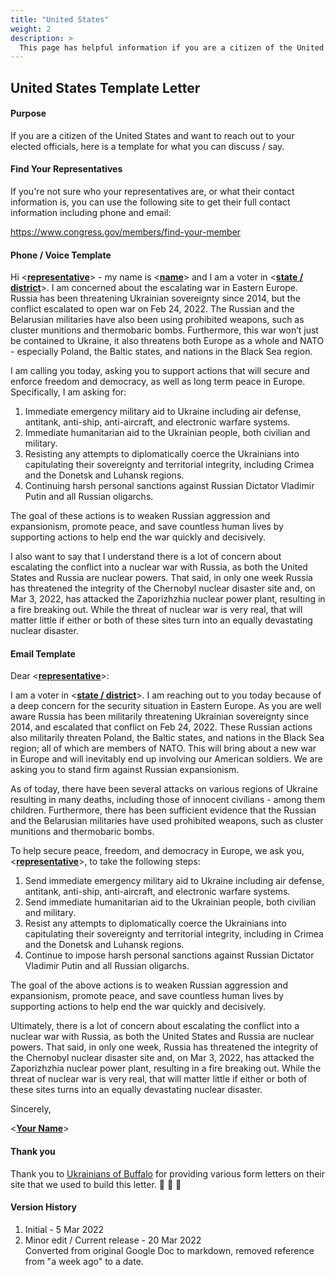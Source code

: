 ```yaml
---
title: "United States"
weight: 2
description: >
  This page has helpful information if you are a citizen of the United States
---
```


## United States Template Letter

#### Purpose

If you are a citizen of the United States and want to reach out to
your elected officials, here is a template for what you can
discuss / say.

#### Find Your Representatives

If you're not sure who your representatives are, or what their
contact information is, you can use the following site to get
their full contact information including phone and email:

https://www.congress.gov/members/find-your-member 

#### Phone / Voice Template

Hi \<**<u>representative</u>**\> - my name is \<**<u>name</u>**\> and I am a voter in 
\<**<u>state / district</u>**\>. I am concerned about the escalating war in Eastern
Europe. Russia has been threatening Ukrainian sovereignty since
2014, but the conflict escalated to open war on
Feb 24, 2022. The Russian and the Belarusian militaries have also
been using prohibited weapons, such as cluster munitions and
thermobaric bombs.  Furthermore, this war won’t just be contained
to Ukraine, it also threatens both Europe as a whole and NATO -
especially Poland, the Baltic states, and nations in the Black Sea
region.

I am calling you today, asking you to support actions that will
secure and enforce freedom and democracy, as well as long term
peace in Europe. Specifically, I am asking for:

1. Immediate emergency military aid to Ukraine including air defense,
antitank, anti-ship, anti-aircraft, and electronic warfare
systems.
1. Immediate humanitarian aid to the Ukrainian people, both civilian
and military.
1. Resisting any attempts to diplomatically coerce the Ukrainians
into capitulating their sovereignty and territorial integrity,
including Crimea and the Donetsk and Luhansk regions.
1. Continuing harsh personal sanctions against Russian Dictator
Vladimir Putin and all Russian oligarchs.

The goal of these actions is to weaken Russian aggression and
expansionism, promote peace, and save countless human lives by
supporting actions to help end the war quickly and decisively.

I also want to say that I understand there is a lot of concern
about escalating the conflict into a nuclear war with Russia, as
both the United States and Russia are nuclear powers. That said,
in only one week Russia has threatened the integrity of the
Chernobyl nuclear disaster site and, on Mar 3, 2022, has attacked
the Zaporizhzhia nuclear power plant, resulting in a fire breaking
out. While the threat of nuclear war is very real, that will
matter little if either or both of these sites turn into an
equally devastating nuclear disaster.

#### Email Template

Dear \<**<u>representative</u>**\>:

I am a voter in \<**<u>state / district</u>**\>. I am reaching out to you today
because of a deep concern for the security situation in Eastern
Europe. As you are well aware Russia has been militarily
threatening Ukrainian sovereignty since 2014, and escalated that
conflict on Feb 24, 2022. These Russian actions also militarily
threaten Poland, the Baltic states, and nations in the Black Sea
region; all of which are members of NATO. This will bring about a
new war in Europe and will inevitably end up involving our
American soldiers. We are asking you to stand firm against Russian
expansionism.

As of today, there have been several attacks on various regions of
Ukraine resulting in many deaths, including those of innocent
civilians - among them children. Furthermore, there has been
sufficient evidence that the Russian and the Belarusian militaries
have used prohibited weapons, such as cluster munitions and
thermobaric bombs. 

To help secure peace, freedom, and democracy in Europe, we ask
you, \<**<u>representative</u>**\>, to take the following steps:

1. Send immediate emergency military aid to Ukraine including air
defense, antitank, anti-ship, anti-aircraft, and electronic
warfare systems.
1. Send immediate humanitarian aid to the Ukrainian people, both
civilian and military.
1. Resist any attempts to diplomatically coerce the Ukrainians into
capitulating their sovereignty and territorial integrity,
including in Crimea and the Donetsk and Luhansk regions.
1. Continue to impose harsh personal sanctions against Russian
Dictator Vladimir Putin and all Russian oligarchs.

The goal of the above actions is to weaken Russian aggression and
expansionism, promote peace, and save countless human lives by
supporting actions to help end the war quickly and decisively.

Ultimately, there is a lot of concern about escalating the
conflict into a nuclear war with Russia, as both the United States
and Russia are nuclear powers. That said, in only one week, Russia
has threatened the integrity of the Chernobyl nuclear disaster
site and, on Mar 3, 2022, has attacked the Zaporizhzhia nuclear
power plant, resulting in a fire breaking out. While the threat of
nuclear war is very real, that will matter little if either or
both of these sites turns into an equally devastating nuclear
disaster.

Sincerely,

\<**<u>Your Name</u>**\>

#### Thank you
Thank you to [Ukrainians of Buffalo](https://ukrainiansofbuffalo.com/) for providing various form
letters on their site that we used to build this letter. 🌻 💙 💛

#### Version History

1. Initial - 5 Mar 2022
1. Minor edit / Current release - 20 Mar 2022<br />Converted from original Google Doc to markdown, removed reference from "a week ago" to a date.
